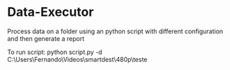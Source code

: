 # Data-Executor
Process data on a folder using an python script with different configuration and then generate a report

To run script:
python script.py -d C:\Users\Fernando\Videos\smartdest\480p\teste